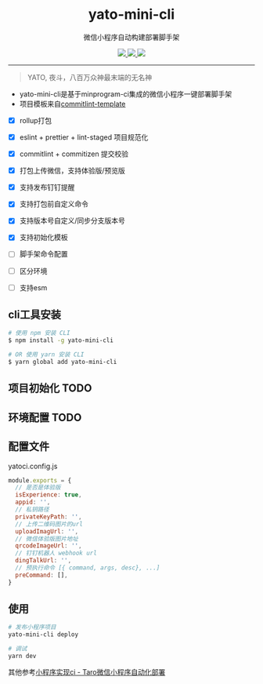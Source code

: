 <div align="center">
  <h1>yato-mini-cli</h1>
  <p>微信小程序自动构建部署脚手架</p>
  <a href="https://github.com/ssdmtank/yato-mini-cli">
    <img src="https://img.shields.io/badge/node-%3E%3D12-brightgreen">
  </a>
  <a href="https://github.com/ssdmtank/yato-mini-cli">
    <img src="https://img.shields.io/badge/npm-v0.0.1-blue">
  </a>
  <a href="https://github.com/ssdmtank/yato-mini-cli">
    <img src="https://img.shields.io/badge/lincense-MIT-green">
  </a>
</div>

---

> YATO, 夜斗，八百万众神最末端的无名神

* yato-mini-cli是基于minprogram-ci集成的微信小程序一键部署脚手架
* 项目模板来自[commitlint-template](https://github.com/ssdmtank/commitlint-template)

- [X] rollup打包
- [X] eslint + prettier + lint-staged 项目规范化
- [X] commitlint + commitizen 提交校验
- [X] 打包上传微信，支持体验版/预览版
- [X] 支持发布钉钉提醒
- [X] 支持打包前自定义命令
- [X] 支持版本号自定义/同步分支版本号
- [X] 支持初始化模板
- [ ] 脚手架命令配置
- [ ] 区分环境
- [ ] 支持esm


## cli工具安装
```bash
# 使用 npm 安装 CLI
$ npm install -g yato-mini-cli

# OR 使用 yarn 安装 CLI
$ yarn global add yato-mini-cli

```

## 项目初始化 TODO
## 环境配置 TODO

## 配置文件
yatoci.config.js
```js
module.exports = {
  // 是否是体验版
  isExperience: true,
  appid: '',
  // 私钥路径
  privateKeyPath: '',
  // 上传二维码图片的url
  uploadImagUrl: '',
  // 微信体验版图片地址
  qrcodeImageUrl: '',
  // 钉钉机器人 webhook url
  dingTalkUrl: '',
  // 预执行命令 [{ command, args, desc}, ...]
  preCommand: [],
}


```

## 使用
```bash
# 发布小程序项目
yato-mini-cli deploy
```


```bash
# 调试
yarn dev

```

其他参考[小程序实现ci - Taro微信小程序自动化部署](!https://juejin.cn/post/7069070842499432479)